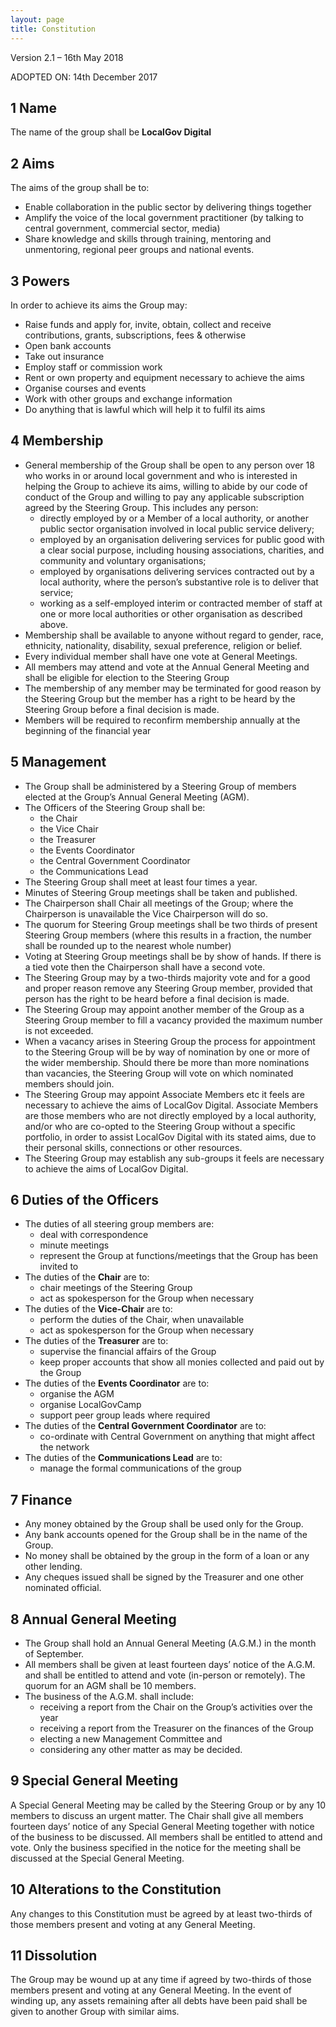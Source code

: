 ```yaml
---
layout: page
title: Constitution
---
```


Version 2.1 – 16th May 2018

ADOPTED ON: 14th December 2017

## 1 Name

The name of the group shall be **LocalGov Digital**

## 2 Aims

The aims of the group shall be to:

- Enable collaboration in the public sector by delivering things together
- Amplify the voice of the local government practitioner (by talking to central government, commercial sector, media)
- Share knowledge and skills through training, mentoring and unmentoring, regional peer groups and national events.

## 3 Powers

In order to achieve its aims the Group may:

- Raise funds and apply for, invite, obtain, collect and receive contributions, grants, subscriptions, fees & otherwise
- Open bank accounts
- Take out insurance
- Employ staff or commission work
- Rent or own property and equipment necessary to achieve the aims
- Organise courses and events
- Work with other groups and exchange information
- Do anything that is lawful which will help it to fulfil its aims

## 4 Membership

- General membership of the Group shall be open to any person over 18 who works in or around local government and who is interested in helping the Group to achieve its aims, willing to abide by our code of conduct of the Group and willing to pay any applicable subscription agreed by the Steering Group. This includes any person:
  - directly employed by or a Member of a local authority, or another public sector organisation involved in local public service delivery;
  - employed by an organisation delivering services for public good with a clear social purpose, including housing associations, charities, and community and voluntary organisations;
  - employed by organisations delivering services contracted out by a local authority, where the person’s substantive role is to deliver that service;
  - working as a self-employed interim or contracted member of staff at one or more local authorities or other organisation as described above.
- Membership shall be available to anyone without regard to gender, race, ethnicity, nationality, disability, sexual preference, religion or belief.
- Every individual member shall have one vote at General Meetings.
- All members may attend and vote at the Annual General Meeting and shall be eligible for election to the Steering Group
- The membership of any member may be terminated for good reason by the Steering Group but the member has a right to be heard by the Steering Group before a final decision is made.
- Members will be required to reconfirm membership annually at the beginning of the financial year

## 5 Management
- The Group shall be administered by a Steering Group of members elected at the Group’s Annual General Meeting (AGM).
- The Officers of the Steering Group shall be:
  - the Chair
  - the Vice Chair
  - the Treasurer
  - the Events Coordinator
  - the Central Government Coordinator
  - the Communications Lead
- The Steering Group shall meet at least four times a year.
- Minutes of Steering Group meetings shall be taken and published.
- The Chairperson shall Chair all meetings of the Group; where the Chairperson is unavailable the Vice Chairperson will do so.
- The quorum for Steering Group meetings shall be two thirds of present Steering Group members (where this results in a fraction, the number shall be rounded up to the nearest whole number)
- Voting at Steering Group meetings shall be by show of hands. If there is a tied vote then the Chairperson shall have a second vote.
- The Steering Group may by a two-thirds majority vote and for a good and proper reason remove any Steering Group member, provided that person has the right to be heard before a final decision is made.
- The Steering Group may appoint another member of the Group as a Steering Group member to fill a vacancy provided the maximum number is not exceeded.
- When a vacancy arises in Steering Group the process for appointment to the Steering Group will be by way of nomination by one or more of the wider membership. Should there be more than more nominations than vacancies, the Steering Group will vote on which nominated members should join.
- The Steering Group may appoint Associate Members etc  it feels are necessary to achieve the aims of LocalGov Digital. Associate Members are those members who are not directly employed by a local authority, and/or who are co-opted to the Steering Group without a specific portfolio, in order to assist LocalGov Digital with its stated aims, due to their personal skills, connections or other resources.
- The Steering Group may establish any sub-groups it feels are necessary to achieve the aims of LocalGov Digital.

## 6 Duties of the Officers

- The duties of all steering group members are:
  - deal with correspondence
  - minute meetings
  - represent the Group at functions/meetings that the Group has been invited to
- The duties of the **Chair** are to:
  - chair meetings of the Steering Group
  - act as spokesperson for the Group when necessary
- The duties of the **Vice-Chair** are to:
  - perform the duties of the Chair, when unavailable
  - act as spokesperson for the Group when necessary
- The duties of the **Treasurer** are to:
  - supervise the financial affairs of the Group
  - keep proper accounts that show all monies collected and paid out by the Group
- The duties of the **Events Coordinator** are to:
  - organise the AGM
  - organise LocalGovCamp
  - support peer group leads where required
- The duties of the **Central Government Coordinator** are to:
  - co-ordinate with Central Government on anything that might affect the network
- The duties of the **Communications Lead** are to:
  - manage the formal communications of the group

## 7 Finance

- Any money obtained by the Group shall be used only for the Group.
- Any bank accounts opened for the Group shall be in the name of the Group.
- No money shall be obtained by the group in the form of a loan or any other lending.
- Any cheques issued shall be signed by the Treasurer and one other nominated official.

## 8 Annual General Meeting

- The Group shall hold an Annual General Meeting (A.G.M.) in the month of September.
- All members shall be given at least fourteen days’ notice of the A.G.M. and shall be entitled to attend and vote (in-person or remotely). The quorum for an AGM shall be 10 members.
- The business of the A.G.M. shall include:
  - receiving a report from the Chair on the Group’s activities over the year
  - receiving a report from the Treasurer on the finances of the Group
  - electing a new Management Committee and
  - considering any other matter as may be decided.

## 9 Special General Meeting

A Special General Meeting may be called by the Steering Group or by any 10 members to discuss an urgent matter. The Chair shall give all members fourteen days’ notice of any Special General Meeting together with notice of the business to be discussed. All members shall be entitled to attend and vote. Only the business specified in the notice for the meeting shall be discussed at the Special General Meeting.

## 10 Alterations to the Constitution
Any changes to this Constitution must be agreed by at least two-thirds of those members present and voting at any General Meeting.

## 11 Dissolution
The Group may be wound up at any time if agreed by two-thirds of those members present and voting at any General Meeting. In the event of winding up, any assets remaining after all debts have been paid shall be given to another Group with similar aims.
